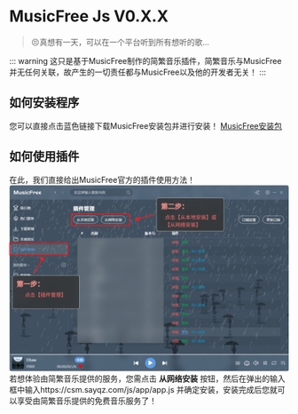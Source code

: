 # MusicFree Js V0.X.X
>😣真想有一天，可以在一个平台听到所有想听的歌...  

::: warning
这只是基于MusicFree制作的简繁音乐插件，简繁音乐与MusicFree并无任何关联，故产生的一切责任都与MusicFree以及他的开发者无关！
:::

## 如何安装程序
您可以直接点击蓝色链接下载MusicFree安装包并进行安装！
 [MusicFree安装包](https://cdn.sayqz.com/csm/musicfree.apk)
## 如何使用插件
在此，我们直接给出MusicFree官方的插件使用方法！
![简繁音乐V2.0.0](pic1.png "pic")
若想体验由简繁音乐提供的服务，您需点击 **从网络安装** 按钮，然后在弹出的输入框中输入https://csm.sayqz.com/js/app/app.js 并确定安装，安装完成后您就可以享受由简繁音乐提供的免费音乐服务了！